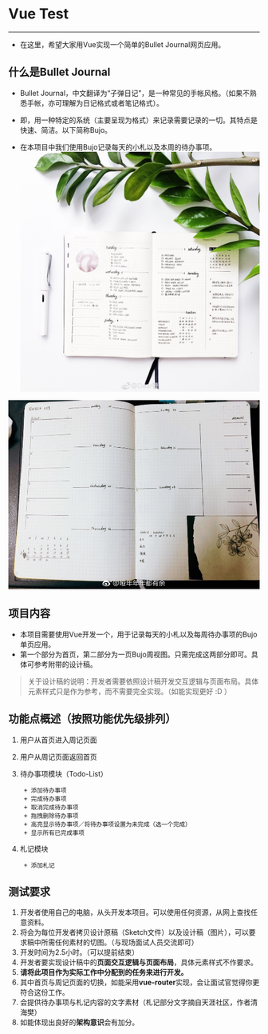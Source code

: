 # Vue Test
------------

- 在这里，希望大家用Vue实现一个简单的Bullet Journal网页应用。

## 什么是Bullet Journal
- Bullet Journal，中文翻译为“子弹日记”，是一种常见的手帐风格。（如果不熟悉手帐，亦可理解为日记格式或者笔记格式）。

- 即，用一种特定的系统（主要呈现为格式）来记录需要记录的一切。其特点是快速、简洁。以下简称Bujo。

- 在本项目中我们使用Bujo记录每天的小札以及本周的待办事项。
 ![Bujo Example - 1](/bujo1.jpg)

 ![Bujo Example - 2](/bujo2.jpg)
 
## 项目内容
- 本项目需要使用Vue开发一个，用于记录每天的小札以及每周待办事项的Bujo单页应用。
- 第一个部分为首页，第二部分为一页Bujo周视图。只需完成这两部分即可。具体可参考附带的设计稿。

> 关于设计稿的说明：开发者需要依照设计稿开发交互逻辑与页面布局。具体元素样式只是作为参考，而不需要完全实现。（如能实现更好 :D ）

## 功能点概述（按照功能优先级排列）
1. 用户从首页进入周记页面
2. 用户从周记页面返回首页
3. 待办事项模块（Todo-List）

		+ 添加待办事项
		+ 完成待办事项
		+ 取消完成待办事项
		+ 拖拽删除待办事项
		+ 高亮显示待办事项／将待办事项设置为未完成（选一个完成）
		+ 显示所有已完成事项
	
4. 札记模块

		+ 添加札记

## 测试要求
1. 开发者使用自己的电脑，从头开发本项目。可以使用任何资源，从网上查找任意资料。
2. 将会为每位开发者拷贝设计原稿（Sketch文件）以及设计稿（图片），可以要求稿中所需任何素材的切图。（与现场面试人员交流即可）
3. 开发时间为2.5小时。（可以提前结束）
4. 开发者要实现设计稿中的**页面交互逻辑与页面布局**，具体元素样式不作要求。
5. **请将此项目作为实际工作中分配到的任务来进行开发。**
6. 其中首页与周记页面的切换，如能采用**vue-router**实现，会让面试官觉得你更符合这份工作。
7. 会提供待办事项与札记内容的文字素材（札记部分文字摘自天涯社区，作者清海樊）
8. 如能体现出良好的**架构意识**会有加分。





